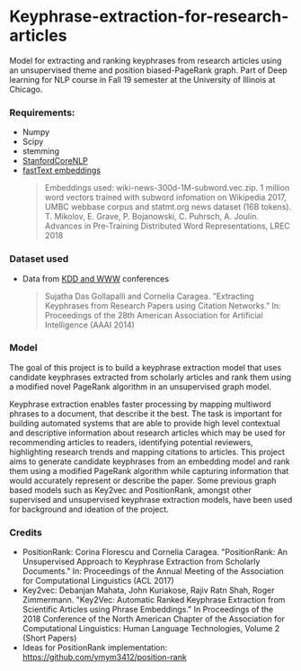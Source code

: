 # Keyphrase-extraction-for-research-articles

Model for extracting and ranking keyphrases from research articles using an unsupervised theme and position biased-PageRank
graph. Part of Deep learning for NLP course in Fall 19 semester at the University of Illinois at Chicago.

### Requirements:
* Numpy
* Scipy
* stemming
* [StanfordCoreNLP](https://stanfordnlp.github.io/CoreNLP/)
* [fastText embeddings](https://fasttext.cc/docs/en/english-vectors.html)
  > Embeddings used: wiki-news-300d-1M-subword.vec.zip. 1 million word vectors trained with subword infomation on Wikipedia 2017, UMBC webbase corpus and statmt.org news dataset (16B tokens). T. Mikolov, E. Grave, P. Bojanowski, C. Puhrsch, A. Joulin. Advances in Pre-Training Distributed Word Representations, LREC 2018
  
### Dataset used
* Data from [KDD and WWW](https://sites.google.com/site/sujathadas/home/datasets) conferences
  > Sujatha Das Gollapalli and Cornelia Caragea. "Extracting Keyphrases from Research Papers using Citation Networks." In: Proceedings of the 28th American Association for Artificial Intelligence (AAAI 2014)
 
### Model

The goal of this project is to build a keyphrase extraction model that uses candidate keyphrases extracted from scholarly articles and rank them using a modified novel PageRank algorithm in an unsupervised graph model.

Keyphrase extraction enables faster processing by mapping multiword phrases to a document, that describe it the best. The task is important for building automated systems that are able to provide high level contextual and descriptive information about research articles which may be used for recommending articles to readers, identifying potential reviewers, highlighting research trends and mapping citations to articles. This project aims to generate candidate keyphrases from an embedding model and rank them using a modified PageRank algorithm while capturing information that would accurately represent or describe the paper. Some previous graph based models such as Key2vec and PositionRank, amongst other supervised and unsupervised keyphrase extraction models, have been used for background and ideation of the project.

### Credits

* PositionRank: Corina Florescu and Cornelia Caragea. "PositionRank: An Unsupervised Approach to Keyphrase Extraction from Scholarly Documents." In: Proceedings of the Annual Meeting of the Association for Computational Linguistics (ACL 2017)
* Key2vec: Debanjan Mahata, John Kuriakose, Rajiv Ratn Shah, Roger Zimmermann. "Key2Vec: Automatic Ranked Keyphrase Extraction from Scientific Articles using Phrase Embeddings." In Proceedings of the 2018 Conference of the North American Chapter of the Association for Computational Linguistics: Human Language Technologies, Volume 2 (Short Papers)
* Ideas for PositionRank implementation: https://github.com/ymym3412/position-rank
